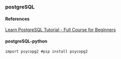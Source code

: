 ### postgreSQL

#### References

[Learn PostgreSQL Tutorial - Full Course for Beginners](https://www.youtube.com/watch?v=qw--VYLpxG4)

#### postgreSQL-python

`import psycopg2 #pip install psycopg2`

